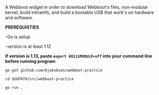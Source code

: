 A Webboot widget in order to download Webboot's files, non-modular kernel, build initramfs, and build a bootable USB that work's on hardware and software.


 **PREREQUISTIES**
 
  -Go is setup
  
  -version is at least 1.12
  
  **if version is 1.13, paste `export GO111MODULE=off` into your command line before running program**



`go get github.com/bjakobson/webboot-practice`

`cd $GOPATH/src/webboot-practice`

`go run .`



